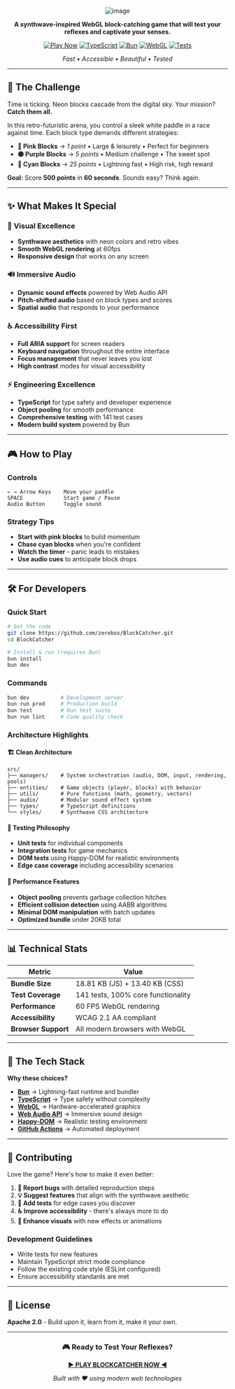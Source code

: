 <div align="center">
  
![image](https://github.com/user-attachments/assets/9bc72a87-26b7-4fed-ba8a-e2910f3f0ea3)

**A synthwave-inspired WebGL block-catching game that will test your reflexes and captivate your senses.**

[![Play Now](https://img.shields.io/badge/🎮_Play_Now-Live_Demo-ff1493?style=for-the-badge)](http://zerebos.github.io/BlockCatcher/)
[![TypeScript](https://img.shields.io/badge/TypeScript-007ACC?style=for-the-badge&logo=typescript&logoColor=white)](https://www.typescriptlang.org/)
[![Bun](https://img.shields.io/badge/Bun-000000?style=for-the-badge&logo=bun&logoColor=white)](https://bun.sh)
[![WebGL](https://img.shields.io/badge/WebGL-990000?style=for-the-badge&logo=webgl&logoColor=white)](https://www.khronos.org/webgl/)
[![Tests](https://img.shields.io/badge/Tests-141_Passing-00ff00?style=for-the-badge)](./tests/)

*Fast • Accessible • Beautiful • Tested*

</div>

---

## 🎯 **The Challenge**

Time is ticking. Neon blocks cascade from the digital sky. Your mission? **Catch them all.**

In this retro-futuristic arena, you control a sleek white paddle in a race against time. Each block type demands different strategies:

- **🌸 Pink Blocks** → *1 point* • Large & leisurely • Perfect for beginners
- **🟣 Purple Blocks** → *5 points* • Medium challenge • The sweet spot
- **🔷 Cyan Blocks** → *25 points* • Lightning fast • High risk, high reward

**Goal:** Score **500 points** in **60 seconds**. Sounds easy? Think again.

---

## ✨ **What Makes It Special**

### 🎨 **Visual Excellence**
- **Synthwave aesthetics** with neon colors and retro vibes
- **Smooth WebGL rendering** at 60fps
- **Responsive design** that works on any screen

### 🔊 **Immersive Audio**
- **Dynamic sound effects** powered by Web Audio API
- **Pitch-shifted audio** based on block types and scores
- **Spatial audio** that responds to your performance

### ♿ **Accessibility First**
- **Full ARIA support** for screen readers
- **Keyboard navigation** throughout the entire interface
- **Focus management** that never leaves you lost
- **High contrast** modes for visual accessibility

### ⚡ **Engineering Excellence**
- **TypeScript** for type safety and developer experience
- **Object pooling** for smooth performance
- **Comprehensive testing** with 141 test cases
- **Modern build system** powered by Bun

---

## 🎮 **How to Play**

### Controls
```
← → Arrow Keys    Move your paddle
SPACE             Start game / Pause
Audio Button      Toggle sound
```

### Strategy Tips
- **Start with pink blocks** to build momentum
- **Chase cyan blocks** when you're confident
- **Watch the timer** - panic leads to mistakes
- **Use audio cues** to anticipate block drops

---

## 🛠 **For Developers**

### Quick Start
```bash
# Get the code
git clone https://github.com/zerebos/BlockCatcher.git
cd BlockCatcher

# Install & run (requires Bun)
bun install
bun dev
```

### Commands
```bash
bun dev          # Development server
bun run prod     # Production build
bun test         # Run test suite
bun run lint     # Code quality check
```

### Architecture Highlights

#### 🏗️ **Clean Architecture**
```
src/
├── managers/    # System orchestration (audio, DOM, input, rendering, pools)
├── entities/    # Game objects (player, blocks) with behavior
├── utils/       # Pure functions (math, geometry, vectors)
├── audio/       # Modular sound effect system
├── types/       # TypeScript definitions
└── styles/      # Synthwave CSS architecture
```

#### 🧪 **Testing Philosophy**
- **Unit tests** for individual components
- **Integration tests** for game mechanics
- **DOM tests** using Happy-DOM for realistic environments
- **Edge case coverage** including accessibility scenarios

#### 🚀 **Performance Features**
- **Object pooling** prevents garbage collection hitches
- **Efficient collision detection** using AABB algorithms
- **Minimal DOM manipulation** with batch updates
- **Optimized bundle** under 20KB total

---

## 📊 **Technical Stats**

<div align="center">

| Metric | Value |
|--------|-------|
| **Bundle Size** | 18.81 KB (JS) + 13.40 KB (CSS) |
| **Test Coverage** | 141 tests, 100% core functionality |
| **Performance** | 60 FPS WebGL rendering |
| **Accessibility** | WCAG 2.1 AA compliant |
| **Browser Support** | All modern browsers with WebGL |

</div>

---

## 🌟 **The Tech Stack**

**Why these choices?**

- **[Bun](https://bun.sh)** → Lightning-fast runtime and bundler
- **[TypeScript](https://typescriptlang.org)** → Type safety without complexity
- **[WebGL](https://webgl.org)** → Hardware-accelerated graphics
- **[Web Audio API](https://webaudio.github.io/web-audio-api/)** → Immersive sound design
- **[Happy-DOM](https://github.com/capricorn86/happy-dom)** → Realistic testing environment
- **[GitHub Actions](https://github.com/features/actions)** → Automated deployment

<!-- ---

## 🎵 **Easter Eggs**

- Try catching **only cyan blocks** for a secret audio effect
- The game's colors shift subtly based on your performance
- There's a hidden **combo system** for consecutive catches
- Audio effects are **procedurally generated** for each session -->

---

## 🤝 **Contributing**

Love the game? Here's how to make it even better:

1. **🐛 Report bugs** with detailed reproduction steps
2. **💡 Suggest features** that align with the synthwave aesthetic
3. **🧪 Add tests** for edge cases you discover
4. **♿ Improve accessibility** - there's always more to do
5. **🎨 Enhance visuals** with new effects or animations

### Development Guidelines
- Write tests for new features
- Maintain TypeScript strict mode compliance
- Follow the existing code style (ESLint configured)
- Ensure accessibility standards are met

---

## 📜 **License**

**Apache 2.0** - Build upon it, learn from it, make it your own.

---

<div align="center">

### 🎮 **Ready to Test Your Reflexes?**

**[► PLAY BLOCKCATCHER NOW ◄](http://zerebos.github.io/BlockCatcher/)**

*Built with ❤️ using modern web technologies*

</div>
